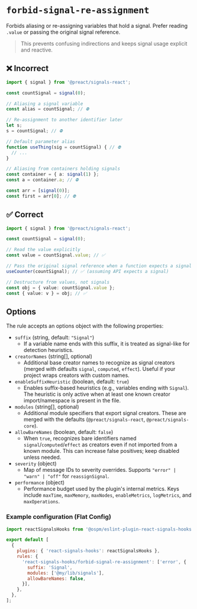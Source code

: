 # `forbid-signal-re-assignment`

Forbids aliasing or re-assigning variables that hold a signal. Prefer reading `.value` or passing the original signal reference.

> This prevents confusing indirections and keeps signal usage explicit and reactive.

## ❌ Incorrect

```ts
import { signal } from '@preact/signals-react';

const countSignal = signal(0);

// Aliasing a signal variable
const alias = countSignal; // ⛔️

// Re-assignment to another identifier later
let s;
s = countSignal; // ⛔️

// Default parameter alias
function useThing(sig = countSignal) { // ⛔️
  // ...
}

// Aliasing from containers holding signals
const container = { a: signal(1) };
const a = container.a; // ⛔️

const arr = [signal(0)];
const first = arr[0]; // ⛔️
```

## ✅ Correct

```ts
import { signal } from '@preact/signals-react';

const countSignal = signal(0);

// Read the value explicitly
const value = countSignal.value; // ✅

// Pass the original signal reference when a function expects a signal
useCounter(countSignal); // ✅ (assuming API expects a signal)

// Destructure from values, not signals
const obj = { value: countSignal.value };
const { value: v } = obj; // ✅
```

## Options

The rule accepts an options object with the following properties:

- `suffix` (string, default: `"Signal"`)
  - If a variable name ends with this suffix, it is treated as signal-like for detection heuristics.
- `creatorNames` (string[], optional)
  - Additional base creator names to recognize as signal creators (merged with defaults `signal`, `computed`, `effect`). Useful if your project wraps creators with custom names.
- `enableSuffixHeuristic` (boolean, default: `true`)
  - Enables suffix-based heuristics (e.g., variables ending with `Signal`). The heuristic is only active when at least one known creator import/namespace is present in the file.
- `modules` (string[], optional)
  - Additional module specifiers that export signal creators. These are merged with the defaults (`@preact/signals-react`, `@preact/signals-core`).
- `allowBareNames` (boolean, default: `false`)
  - When `true`, recognizes bare identifiers named `signal`/`computed`/`effect` as creators even if not imported from a known module. This can increase false positives; keep disabled unless needed.
- `severity` (object)
  - Map of message IDs to severity overrides. Supports `"error" | "warn" | "off"` for `reassignSignal`.
- `performance` (object)
  - Performance budget used by the plugin's internal metrics. Keys include `maxTime`, `maxMemory`, `maxNodes`, `enableMetrics`, `logMetrics`, and `maxOperations`.

### Example configuration (Flat Config)

```js
import reactSignalsHooks from '@ospm/eslint-plugin-react-signals-hooks';

export default [
  {
    plugins: { 'react-signals-hooks': reactSignalsHooks },
    rules: {
      'react-signals-hooks/forbid-signal-re-assignment': ['error', {
        suffix: 'Signal',
        modules: ['@my/lib/signals'],
        allowBareNames: false,
      }],
    },
  },
];
```
